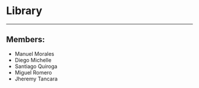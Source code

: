 # Library

***

## Members:
- Manuel Morales
- Diego Michelle
- Santiago Quiroga
- Miguel Romero
- Jheremy Tancara
